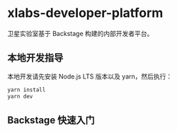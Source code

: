 # xlabs-developer-platform

卫星实验室基于 Backstage 构建的内部开发者平台。

## 本地开发指导

本地开发请先安装 Node.js LTS 版本以及 yarn，然后执行：

```sh
yarn install
yarn dev
```

## Backstage 快速入门
